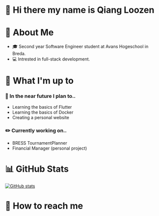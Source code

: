 # 👋  Hi there my name is Qiang Loozen


# :book: About Me
* :mortar_board: Second year Software Engineer student at Avans Hogeschool in Breda.
* :computer: Intrested in full-stack development.

# :page_facing_up: What I'm up to

### :dart: In the near future I plan to..
* Learning the basics of Flutter
* Learning the basics of Docker
* Creating a personal website

### :pencil2: Currently working on..
* BRESS TournamentPlanner
* Financial Manager (personal project)

# :bar_chart: GitHub Stats
[![GitHub stats](https://github-readme-stats.vercel.app/api?username=qloozen)](https://github.com/qloozen/github-readme-stats)

# :speech_balloon: How to reach me
[1.1]: https://github.com/Qloozen/Qloozen/blob/master/LinkedIn.png
[1]: https://www.linkedin.com/in/qiangloozen/

